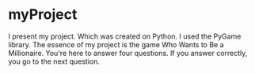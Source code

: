 # myProject

I present my project. Which was created on Python.
I used the PyGame library.
The essence of my project is the game Who Wants to Be a Millionaire.
You're here to answer four questions. If you answer correctly, you go to the next question.
